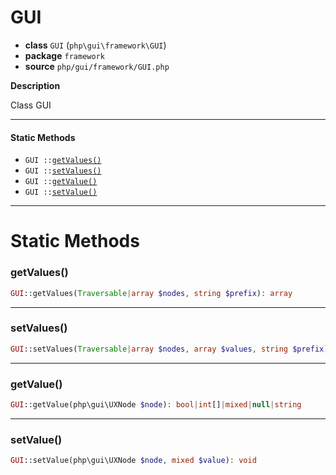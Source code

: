 # GUI

- **class** `GUI` (`php\gui\framework\GUI`)
- **package** `framework`
- **source** `php/gui/framework/GUI.php`

**Description**

Class GUI

---

#### Static Methods

- `GUI ::`[`getValues()`](#method-getvalues)
- `GUI ::`[`setValues()`](#method-setvalues)
- `GUI ::`[`getValue()`](#method-getvalue)
- `GUI ::`[`setValue()`](#method-setvalue)

---
# Static Methods

<a name="method-getvalues"></a>

### getValues()
```php
GUI::getValues(Traversable|array $nodes, string $prefix): array
```

---

<a name="method-setvalues"></a>

### setValues()
```php
GUI::setValues(Traversable|array $nodes, array $values, string $prefix): void
```

---

<a name="method-getvalue"></a>

### getValue()
```php
GUI::getValue(php\gui\UXNode $node): bool|int[]|mixed|null|string
```

---

<a name="method-setvalue"></a>

### setValue()
```php
GUI::setValue(php\gui\UXNode $node, mixed $value): void
```